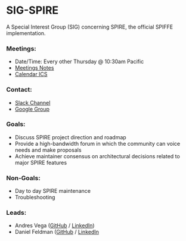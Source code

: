 # SIG-SPIRE

A Special Interest Group (SIG) concerning SPIRE, the official SPIFFE implementation.

### Meetings:
* Date/Time: Every other Thursday @ 10:30am Pacific
* [Meetings Notes](https://docs.google.com/document/d/1IgpCkvSRSoY9Xd16gFQJJ1KP8sLZ7EE39cEjBK_UIg4)
* [Calendar ICS](https://calendar.google.com/calendar/ical/c_q2don6m2b33gljqftauib3hnuk%40group.calendar.google.com/public/basic.ics)

### Contact:
* [Slack Channel](https://spiffe.slack.com/messages/spire/)
* [Google Group](https://groups.google.com/a/spiffe.io/d/forum/sig-spire)

### Goals:
* Discuss SPIRE project direction and roadmap
* Provide a high-bandwidth forum in which the community can voice needs and make proposals
* Achieve maintainer consensus on architectural decisions related to major SPIRE features

### Non-Goals:
* Day to day SPIRE maintenance
* Troubleshooting

### Leads:
* Andres Vega ([GitHub](https://github.com/anvega) / [LinkedIn](https://www.linkedin.com/in/avegaarias))
* Daniel Feldman ([GitHub](https://github.com/dfeldman) / [LinkedIn](https://www.linkedin.com/in/dfeldman/)
